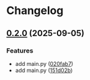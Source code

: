 # Changelog

## [0.2.0](https://github.com/Nightfall3594/Test_Release_Please2/compare/v0.1.0...v0.2.0) (2025-09-05)


### Features

* add main.py ([020fab7](https://github.com/Nightfall3594/Test_Release_Please2/commit/020fab738934c8cc0f9fd2d4afcdbfa30f3beeba))
* add main.py ([151d02b](https://github.com/Nightfall3594/Test_Release_Please2/commit/151d02b12622e6fac7e33729f77b4c59b5f53f24))
